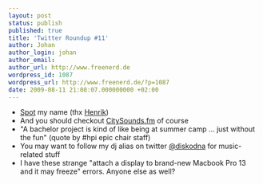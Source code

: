 ```yaml
---
layout: post
status: publish
published: true
title: 'Twitter Roundup #11'
author: Johan
author_login: johan
author_email:
author_url: http://www.freenerd.de
wordpress_id: 1087
wordpress_url: http://www.freenerd.de/?p=1087
date: 2009-08-11 21:08:07.000000000 +02:00
---
```

<ul>
	<li><a href="http://www.electronicbeats.net/Lifestyle/Features/Keeping-track-of-Citysounds">Spot</a> my name (thx <a href="http://www.henrikberggren.com/2009/07/23/citysoundsfm/">Henrik</a>)</li>
	<li>And you should checkout <a href="http://citysounds.fm/">CitySounds.fm</a> of course</li>
	<li>"A bachelor project is kind of like being at summer camp ... just without the fun" (quote by #hpi epic chair staff)</li>
	<li>You may want to follow my dj alias on twitter <a href="http://www.twitter.com/diskodna">@diskodna</a> for music-related stuff</li>
	<li>I have these strange "attach a display to brand-new Macbook Pro 13 and it may freeze" errors. Anyone else as well?</li>
</ul>



